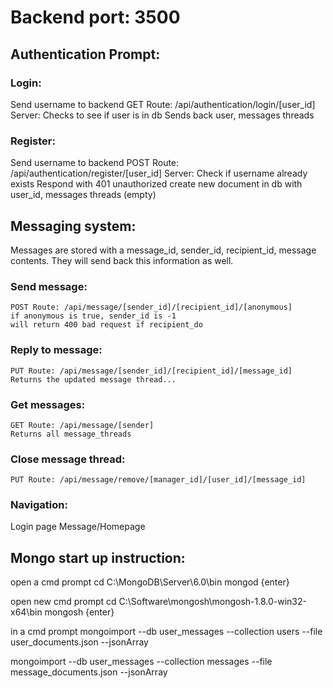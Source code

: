 # Backend port: 3500

## Authentication Prompt: 
### Login: 
Send username to backend
    GET Route: /api/authentication/login/[user_id] 
    Server: 
        Checks to see if user is in db
        Sends back user, messages threads

### Register: 
Send username to backend
    POST Route: /api/authentication/register/[user_id] 
    Server: 
        Check if username already exists
        Respond with 401 unauthorized
        create new document in db with user_id, messages threads (empty) 

## Messaging system: 
Messages are stored with a message_id, sender_id, recipient_id, message contents. They will send back this information as well. 

### Send message: 
    POST Route: /api/message/[sender_id]/[recipient_id]/[anonymous]
    if anonymous is true, sender_id is -1
    will return 400 bad request if recipient_do

### Reply to message: 
    PUT Route: /api/message/[sender_id]/[recipient_id]/[message_id]
    Returns the updated message thread... 

### Get messages: 
    GET Route: /api/message/[sender]
    Returns all message_threads

### Close message thread: 
    PUT Route: /api/message/remove/[manager_id]/[user_id]/[message_id] 

### Navigation: 
Login page 
Message/Homepage 


## Mongo start up instruction: 
open a cmd prompt
cd C:\MongoDB\Server\6.0\bin 
mongod {enter}

open new cmd prompt 
cd C:\Software\mongosh\mongosh-1.8.0-win32-x64\bin
mongosh {enter}


in a cmd prompt 
mongoimport --db user_messages --collection users --file user_documents.json --jsonArray

mongoimport --db user_messages --collection messages --file message_documents.json --jsonArray